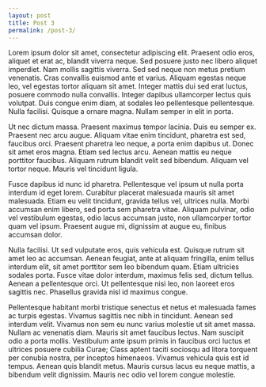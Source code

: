 ```yaml
---
layout: post
title: Post 3
permalink: /post-3/
---
```


Lorem ipsum dolor sit amet, consectetur adipiscing elit. Praesent odio eros, aliquet et erat ac, blandit viverra neque. Sed posuere justo nec libero aliquet imperdiet. Nam mollis sagittis viverra. Sed sed neque non metus pretium venenatis. Cras convallis euismod ante et varius. Aliquam egestas neque leo, vel egestas tortor aliquam sit amet. Integer mattis dui sed erat luctus, posuere commodo nulla convallis. Integer dapibus ullamcorper lectus quis volutpat. Duis congue enim diam, at sodales leo pellentesque pellentesque. Nulla facilisi. Quisque a ornare magna. Nullam semper in elit in porta.

Ut nec dictum massa. Praesent maximus tempor lacinia. Duis eu semper ex. Praesent nec arcu augue. Aliquam vitae enim tincidunt, pharetra est sed, faucibus orci. Praesent pharetra leo neque, a porta enim dapibus ut. Donec sit amet eros magna. Etiam sed lectus arcu. Aenean mattis eu neque porttitor faucibus. Aliquam rutrum blandit velit sed bibendum. Aliquam vel tortor neque. Mauris vel tincidunt ligula.

Fusce dapibus id nunc id pharetra. Pellentesque vel ipsum ut nulla porta interdum id eget lorem. Curabitur placerat malesuada mauris sit amet malesuada. Etiam eu velit tincidunt, gravida tellus vel, ultrices nulla. Morbi accumsan enim libero, sed porta sem pharetra vitae. Aliquam pulvinar, odio vel vestibulum egestas, odio lacus accumsan justo, non ullamcorper tortor quam vel ipsum. Praesent augue mi, dignissim at augue eu, finibus accumsan dolor.

Nulla facilisi. Ut sed vulputate eros, quis vehicula est. Quisque rutrum sit amet leo ac accumsan. Aenean feugiat, ante at aliquam fringilla, enim tellus interdum elit, sit amet porttitor sem leo bibendum quam. Etiam ultricies sodales porta. Fusce vitae dolor interdum, maximus felis sed, dictum tellus. Aenean a pellentesque orci. Ut pellentesque nisi leo, non laoreet eros sagittis nec. Phasellus gravida nisl id maximus congue.

Pellentesque habitant morbi tristique senectus et netus et malesuada fames ac turpis egestas. Vivamus sagittis nec nibh in tincidunt. Aenean sed interdum velit. Vivamus non sem eu nunc varius molestie ut sit amet massa. Nullam ac venenatis diam. Mauris sit amet faucibus lectus. Nam suscipit odio a porta mollis. Vestibulum ante ipsum primis in faucibus orci luctus et ultrices posuere cubilia Curae; Class aptent taciti sociosqu ad litora torquent per conubia nostra, per inceptos himenaeos. Vivamus vehicula quis est id tempus. Aenean quis blandit metus. Mauris cursus lacus eu neque mattis, a bibendum velit dignissim. Mauris nec odio vel lorem congue molestie.
